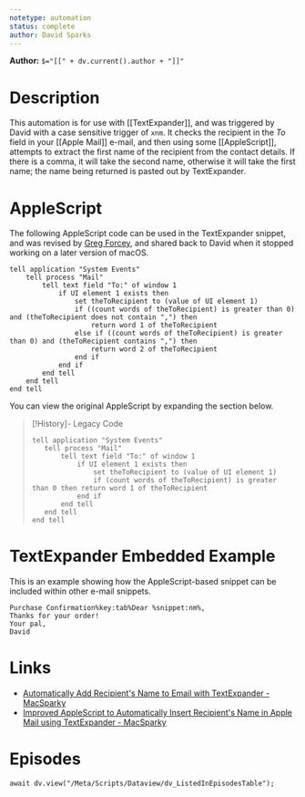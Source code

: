 ```yaml
---
notetype: automation
status: complete
author: David Sparks
---
```


**Author:** `$="[[" + dv.current().author + "]]"`

# Description
This automation is for use with [[TextExpander]], and was triggered by David with a case sensitive trigger of `xnm`. It checks the recipient in the *To* field in your [[Apple Mail]] e-mail, and then using some [[AppleScript]], attempts to extract the first name of the recipient from the contact details. If there is a comma, it will take the second name, otherwise it will take the first name; the name being returned is pasted out by TextExpander.
# AppleScript
The following AppleScript code can be used in the TextExpander snippet, and was revised by [Greg Forcey](https://twitter.com/GregForcey), and shared back to David when it stopped working on a later version of macOS.

```applescript
tell application "System Events"
    tell process "Mail"
        tell text field "To:" of window 1
            if UI element 1 exists then
                set theToRecipient to (value of UI element 1)
                if ((count words of theToRecipient) is greater than 0) and (theToRecipient does not contain ",") then
                    return word 1 of theToRecipient
                else if ((count words of theToRecipient) is greater than 0) and (theToRecipient contains ",") then
                    return word 2 of theToRecipient
                end if
            end if
        end tell
    end tell
end tell
```

You can view the original AppleScript by expanding the section below.

> [!History]- Legacy Code
> ```applescript
> tell application "System Events"
>    tell process "Mail"
>        tell text field "To:" of window 1
>            if UI element 1 exists then
>                set theToRecipient to (value of UI element 1)
>                if (count words of theToRecipient) is greater than 0 then return word 1 of theToRecipient
>            end if
>        end tell
>    end tell
>end tell
>```

# TextExpander Embedded Example
This is an example showing how the AppleScript-based snippet can be included within other e-mail snippets.

```plaintext
Purchase Confirmation%key:tab%Dear %snippet:nm%,
Thanks for your order!
Your pal,
David
```

# Links
- [Automatically Add Recipient's Name to Email with TextExpander - MacSparky](https://www.macsparky.com/blog/2015/6/automatically-add-recipients-name-to-email-with-textexapnder/)
- [Improved AppleScript to Automatically Insert Recipient's Name in Apple Mail using TextExpander - MacSparky](https://www.macsparky.com/blog/2019/2/improved-applescript-to-automatically-insert-recipients-name-in-apple-mail-using-textexpander/)

# Episodes
```dataviewjs
await dv.view("/Meta/Scripts/Dataview/dv_ListedInEpisodesTable");
```
